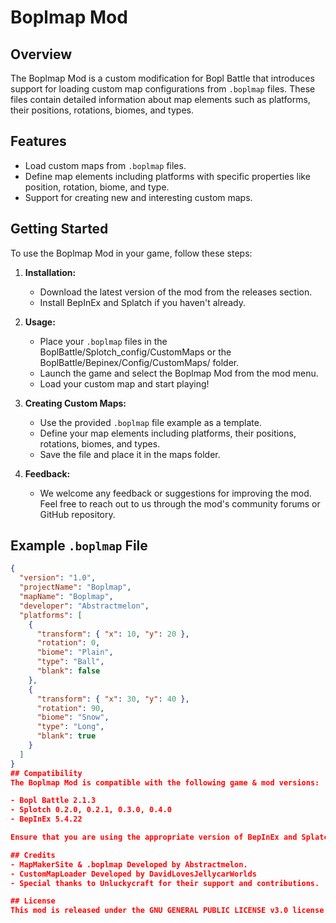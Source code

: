 # Boplmap Mod

## Overview
The Boplmap Mod is a custom modification for Bopl Battle that introduces support for loading custom map configurations from `.boplmap` files. These files contain detailed information about map elements such as platforms, their positions, rotations, biomes, and types.

## Features
- Load custom maps from `.boplmap` files.
- Define map elements including platforms with specific properties like position, rotation, biome, and type.
- Support for creating new and interesting custom maps.

## Getting Started
To use the Boplmap Mod in your game, follow these steps:

1. **Installation:**
   - Download the latest version of the mod from the releases section.
   - Install BepInEx and Splatch if you haven't already.

2. **Usage:**
   - Place your `.boplmap` files in the BoplBattle/Splotch_config/CustomMaps or the BoplBattle/Bepinex/Config/CustomMaps/ folder.
   - Launch the game and select the Boplmap Mod from the mod menu.
   - Load your custom map and start playing!

3. **Creating Custom Maps:**
   - Use the provided `.boplmap` file example as a template.
   - Define your map elements including platforms, their positions, rotations, biomes, and types.
   - Save the file and place it in the maps folder.

4. **Feedback:**
   - We welcome any feedback or suggestions for improving the mod. Feel free to reach out to us through the mod's community forums or GitHub repository.

## Example `.boplmap` File
```json
{
  "version": "1.0",
  "projectName": "Boplmap",
  "mapName": "Boplmap",
  "developer": "Abstractmelon",
  "platforms": [
    {
      "transform": { "x": 10, "y": 20 },
      "rotation": 0,
      "biome": "Plain",
      "type": "Ball",
      "blank": false
    },
    {
      "transform": { "x": 30, "y": 40 },
      "rotation": 90,
      "biome": "Snow",
      "type": "Long",
      "blank": true
    }
  ]
}
## Compatibility
The Boplmap Mod is compatible with the following game & mod versions:

- Bopl Battle 2.1.3
- Splotch 0.2.0, 0.2.1, 0.3.0, 0.4.0
- BepInEx 5.4.22

Ensure that you are using the appropriate version of BepInEx and Splatch for your game.

## Credits
- MapMakerSite & .boplmap Developed by Abstractmelon.
- CustomMapLoader Developed by DavidLovesJellycarWorlds
- Special thanks to Unluckycraft for their support and contributions.

## License
This mod is released under the GNU GENERAL PUBLIC LICENSE v3.0 license. See the `LICENSE` file for more information.
